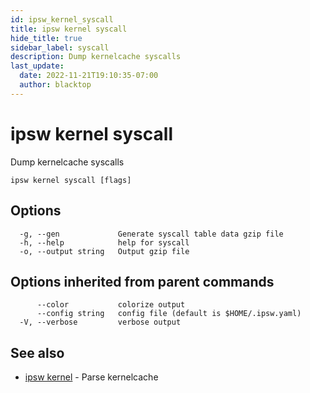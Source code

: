 ```yaml
---
id: ipsw_kernel_syscall
title: ipsw kernel syscall
hide_title: true
sidebar_label: syscall
description: Dump kernelcache syscalls
last_update:
  date: 2022-11-21T19:10:35-07:00
  author: blacktop
---
```

# ipsw kernel syscall

Dump kernelcache syscalls

```
ipsw kernel syscall [flags]
```

## Options

```
  -g, --gen             Generate syscall table data gzip file
  -h, --help            help for syscall
  -o, --output string   Output gzip file
```

## Options inherited from parent commands

```
      --color           colorize output
      --config string   config file (default is $HOME/.ipsw.yaml)
  -V, --verbose         verbose output
```

## See also

* [ipsw kernel](/docs/cli/kernel/ipsw_kernel)	 - Parse kernelcache

